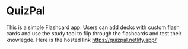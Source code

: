 # QuizPal

This is a simple Flashcard app. Users can add decks with custom flash cards and use the study tool to flip through the flashcards and test their knowlegde. Here is the hosted link https://quizpal.netlify.app/

